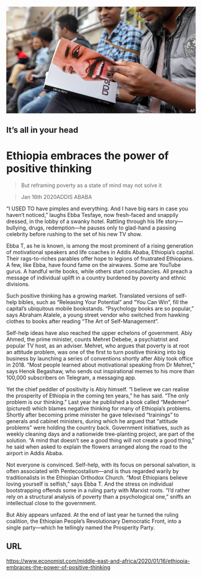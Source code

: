 ![](./images/20200118_MAP003_0.jpg)

## It’s all in your head

# Ethiopia embraces the power of positive thinking

> But reframing poverty as a state of mind may not solve it

> Jan 16th 2020ADDIS ABABA

“I USED TO have pimples and everything. And I have big ears in case you haven’t noticed,” laughs Ebba Tesfaye, now fresh-faced and snappily dressed, in the lobby of a swanky hotel. Rattling through his life story—bullying, drugs, redemption—he pauses only to glad-hand a passing celebrity before rushing to the set of his new TV show.

Ebba T, as he is known, is among the most prominent of a rising generation of motivational speakers and life coaches in Addis Ababa, Ethiopia’s capital. Their rags-to-riches parables offer hope to legions of frustrated Ethiopians. A few, like Ebba, have found fame on the airwaves. Some are YouTube gurus. A handful write books, while others start consultancies. All preach a message of individual uplift in a country burdened by poverty and ethnic divisions.

Such positive thinking has a growing market. Translated versions of self-help bibles, such as “Releasing Your Potential” and “You Can Win”, fill the capital’s ubiquitous mobile bookstands. “Psychology books are so popular,” says Abraham Atalele, a young street vendor who switched from hawking clothes to books after reading “The Art of Self-Management”.

Self-help ideas have also reached the upper echelons of government. Abiy Ahmed, the prime minister, counts Mehret Debebe, a psychiatrist and popular TV host, as an adviser. Mehret, who argues that poverty is at root an attitude problem, was one of the first to turn positive thinking into big business by launching a series of conventions shortly after Abiy took office in 2018. “Most people learned about motivational speaking from Dr Mehret,” says Henok Begashaw, who sends out inspirational memes to his more than 100,000 subscribers on Telegram, a messaging app.

Yet the chief peddler of positivity is Abiy himself. “I believe we can realise the prosperity of Ethiopia in the coming ten years,” he has said. “The only problem is our thinking.” Last year he published a book called “Medemer” (pictured) which blames negative thinking for many of Ethiopia’s problems. Shortly after becoming prime minister he gave televised “trainings” to generals and cabinet ministers, during which he argued that “attitude problems” were holding the country back. Government initiatives, such as weekly cleaning days and a nationwide tree-planting project, are part of the solution. “A mind that doesn’t see a good thing will not create a good thing,” he said when asked to explain the flowers arranged along the road to the airport in Addis Ababa.

Not everyone is convinced. Self-help, with its focus on personal salvation, is often associated with Pentecostalism—and is thus regarded warily by traditionalists in the Ethiopian Orthodox Church. “Most Ethiopians believe loving yourself is selfish,” says Ebba T. And the stress on individual bootstrapping offends some in a ruling party with Marxist roots. “I’d rather rely on a structural analysis of poverty than a psychological one,” sniffs an intellectual close to the government.

But Abiy appears unfazed. At the end of last year he turned the ruling coalition, the Ethiopian People’s Revolutionary Democratic Front, into a single party—which he tellingly named the Prosperity Party.

## URL

https://www.economist.com/middle-east-and-africa/2020/01/16/ethiopia-embraces-the-power-of-positive-thinking
